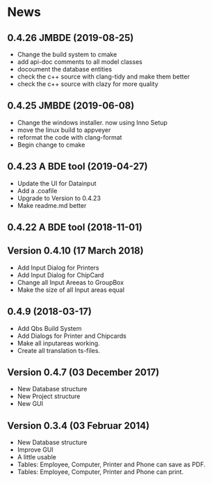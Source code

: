 # News #

## 0.4.26 JMBDE (2019-08-25) ##

- Change the build system to cmake
- add api-doc comments to all model classes
- docoument the database entities
- check the c++ source with clang-tidy and make them better
- check the c++ source with clazy for more quality

## 0.4.25 JMBDE (2019-06-08) ##

- Change the windows installer. now using Inno Setup
- move the linux build to appveyer
- reformat the code with clang-format
- Begin change to cmake

## 0.4.23 A BDE tool (2019-04-27) ##

- Update the UI for Datainput
- Add a .coafile
- Upgrade to Version to 0.4.23
- Make readme.md better

## 0.4.22 A BDE tool (2018-11-01) ##

## Version 0.4.10 (17 March 2018) ##

- Add Input Dialog for Printers
- Add Input Dialog for ChipCard
- Change all Input Areeas to GroupBox
- Make the size of all Input areas equal


## 0.4.9 (2018-03-17) ##

- Add Qbs Build System
- Add Dialogs for Printer and Chipcards
- Make all inputareas working.
- Create all translation ts-files.

## Version 0.4.7 (03 December 2017) ##

- New Database structure
- New Project structure
- New GUI

## Version 0.3.4 (03 Februar 2014) ##

- New Database structure
- Improve GUI
- A little usable
- Tables: Employee, Computer, Printer and Phone can save as PDF.
- Tables: Employee, Computer, Printer and Phone can print.
